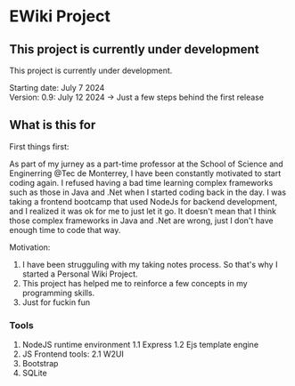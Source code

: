 # EWiki Project

## This project is currently under development

This project is currently under development.

Starting date: July 7 2024  
Version: 0.9: July 12 2024 -> Just a few steps behind the first release


## What is this for 

First things first: 
 
 As part of my jurney as a part-time professor at the School of Science and Enginerring @Tec de Monterrey, I have been constantly motivated to start coding again.
 I refused having a bad time learning complex frameworks such as those in Java and .Net when I started coding back in the day. I was taking a frontend bootcamp that used
 NodeJs for backend development, and I realized it was ok for me to just let it go. It doesn't mean that I think those complex frameworks in Java and .Net are wrong, just I don't have enough time to code that way.

 Motivation:

 1. I have been strugguling with my taking notes process. So that's why I started a Personal Wiki Project.
 2. This project has helped me to reinforce a few concepts in my programming skills.
 3. Just for fuckin fun

 ### Tools
 1. NodeJS runtime environment 
   1.1 Express
   1.2 Ejs template engine
 2. JS Frontend tools:
   2.1 W2UI 
 3. Bootstrap
 4. SQLite

